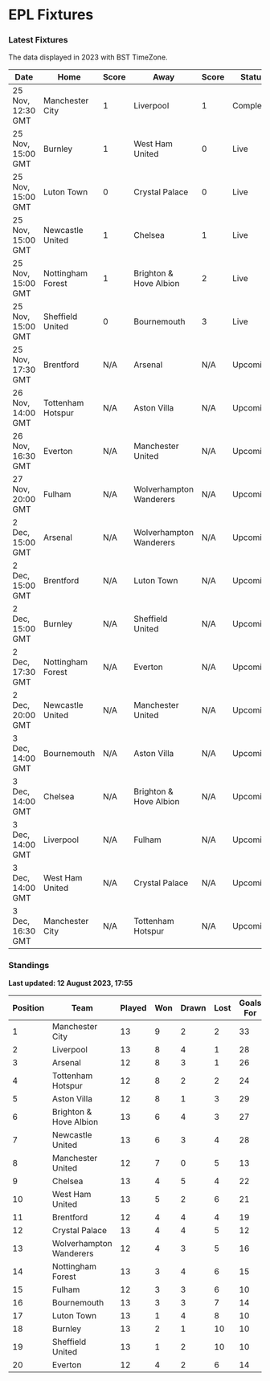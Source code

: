 # EPL Fixtures

### Latest Fixtures

The data displayed in 2023 with BST TimeZone.

<!-- START_TABLE -->
| Date | Home | Score | Away | Score | Status |
|-------------|--------|--------------|--------|--------------|--------|
| 25 Nov, 12:30 GMT | Manchester City | 1 | Liverpool | 1 | Completed |
| 25 Nov, 15:00 GMT | Burnley | 1 | West Ham United | 0 | Live |
| 25 Nov, 15:00 GMT | Luton Town | 0 | Crystal Palace | 0 | Live |
| 25 Nov, 15:00 GMT | Newcastle United | 1 | Chelsea | 1 | Live |
| 25 Nov, 15:00 GMT | Nottingham Forest | 1 | Brighton & Hove Albion | 2 | Live |
| 25 Nov, 15:00 GMT | Sheffield United | 0 | Bournemouth | 3 | Live |
| 25 Nov, 17:30 GMT | Brentford | N/A | Arsenal | N/A | Upcoming |
| 26 Nov, 14:00 GMT | Tottenham Hotspur | N/A | Aston Villa | N/A | Upcoming |
| 26 Nov, 16:30 GMT | Everton | N/A | Manchester United | N/A | Upcoming |
| 27 Nov, 20:00 GMT | Fulham | N/A | Wolverhampton Wanderers | N/A | Upcoming |
| 2 Dec, 15:00 GMT | Arsenal | N/A | Wolverhampton Wanderers | N/A | Upcoming |
| 2 Dec, 15:00 GMT | Brentford | N/A | Luton Town | N/A | Upcoming |
| 2 Dec, 15:00 GMT | Burnley | N/A | Sheffield United | N/A | Upcoming |
| 2 Dec, 17:30 GMT | Nottingham Forest | N/A | Everton | N/A | Upcoming |
| 2 Dec, 20:00 GMT | Newcastle United | N/A | Manchester United | N/A | Upcoming |
| 3 Dec, 14:00 GMT | Bournemouth | N/A | Aston Villa | N/A | Upcoming |
| 3 Dec, 14:00 GMT | Chelsea | N/A | Brighton & Hove Albion | N/A | Upcoming |
| 3 Dec, 14:00 GMT | Liverpool | N/A | Fulham | N/A | Upcoming |
| 3 Dec, 14:00 GMT | West Ham United | N/A | Crystal Palace | N/A | Upcoming |
| 3 Dec, 16:30 GMT | Manchester City | N/A | Tottenham Hotspur | N/A | Upcoming |
<!-- END_TABLE -->

### Standings

**Last updated: 12 August 2023, 17:55**

<!-- START_STANDINGS -->
| Position | Team | Played | Won | Drawn | Lost | Goals For | Goals Against | Goal Difference | Points |
|----------|------|--------|-----|-------|------|-----------|---------------|-----------------|--------|
| 1 | Manchester City | 13 | 9 | 2 | 2 | 33 | 13 | 20 | 29 |
| 2 | Liverpool | 13 | 8 | 4 | 1 | 28 | 11 | 17 | 28 |
| 3 | Arsenal | 12 | 8 | 3 | 1 | 26 | 10 | 16 | 27 |
| 4 | Tottenham Hotspur | 12 | 8 | 2 | 2 | 24 | 15 | 9 | 26 |
| 5 | Aston Villa | 12 | 8 | 1 | 3 | 29 | 17 | 12 | 25 |
| 6 | Brighton & Hove Albion | 13 | 6 | 4 | 3 | 27 | 22 | 5 | 22 |
| 7 | Newcastle United | 13 | 6 | 3 | 4 | 28 | 14 | 14 | 21 |
| 8 | Manchester United | 12 | 7 | 0 | 5 | 13 | 16 | -3 | 21 |
| 9 | Chelsea | 13 | 4 | 5 | 4 | 22 | 17 | 5 | 17 |
| 10 | West Ham United | 13 | 5 | 2 | 6 | 21 | 23 | -2 | 17 |
| 11 | Brentford | 12 | 4 | 4 | 4 | 19 | 17 | 2 | 16 |
| 12 | Crystal Palace | 13 | 4 | 4 | 5 | 12 | 16 | -4 | 16 |
| 13 | Wolverhampton Wanderers | 12 | 4 | 3 | 5 | 16 | 20 | -4 | 15 |
| 14 | Nottingham Forest | 13 | 3 | 4 | 6 | 15 | 20 | -5 | 13 |
| 15 | Fulham | 12 | 3 | 3 | 6 | 10 | 20 | -10 | 12 |
| 16 | Bournemouth | 13 | 3 | 3 | 7 | 14 | 27 | -13 | 12 |
| 17 | Luton Town | 13 | 1 | 4 | 8 | 10 | 22 | -12 | 7 |
| 18 | Burnley | 13 | 2 | 1 | 10 | 10 | 30 | -20 | 7 |
| 19 | Sheffield United | 13 | 1 | 2 | 10 | 10 | 34 | -24 | 5 |
| 20 | Everton | 12 | 4 | 2 | 6 | 14 | 17 | -3 | 4 |
<!-- END_STANDINGS -->
